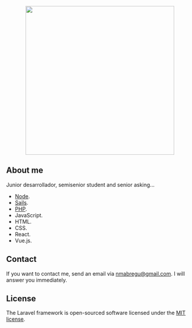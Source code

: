 <p align="center"><a href="#" target="_blank"><img src="https://avatars0.githubusercontent.com/u/2921276?s=460&u=cc3289e50e48284ef4370c388e4f4aa29186f466&v=4" width="400"></a></p>

## About me

Junior desarrollador, semisenior student and senior asking...

- [Node](https://github.com/mabregu/devflix).
- [Sails](https://github.com/mabregu/Tienda-de-fotos).
- [PHP](https://github.com/mabregu/campus).
- JavaScript.
- HTML.
- CSS.
- React.
- Vue.js.

## Contact

If you want to contact me, send an email via [nmabregu@gmail.com](mailto:nmabregu@gmail.com). I will answer you immediately.


## License

The Laravel framework is open-sourced software licensed under the [MIT license](https://opensource.org/licenses/MIT).
